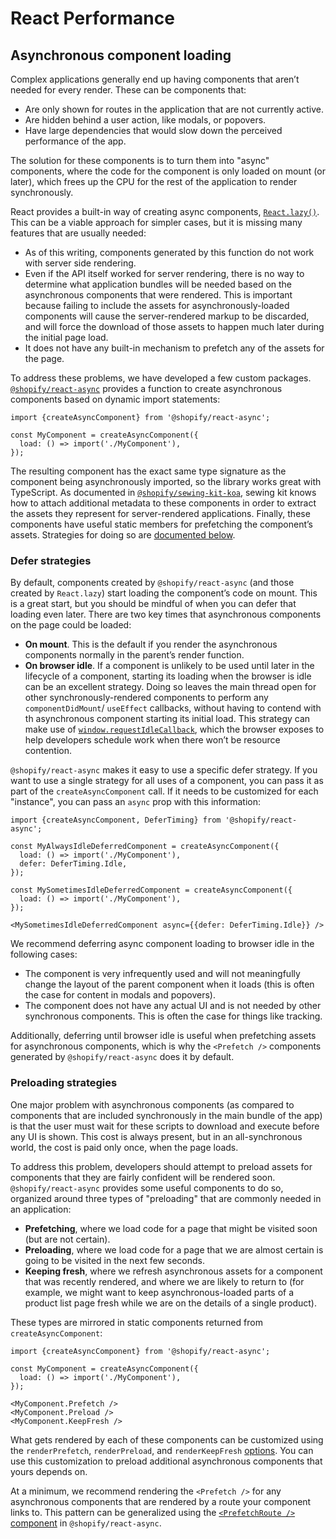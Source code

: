 # React Performance

## Asynchronous component loading

Complex applications generally end up having components that aren’t needed for every render. These can be components that:

* Are only shown for routes in the application that are not currently active.
* Are hidden behind a user action, like modals, or popovers.
* Have large dependencies that would slow down the perceived performance of the app.

The solution for these components is to turn them into "async" components, where the code for the component is only loaded on mount (or later), which frees up the CPU for the rest of the application to render synchronously.

React provides a built-in way of creating async components, [`React.lazy()`](https://reactjs.org/docs/code-splitting.html#reactlazy). This can be a viable approach for simpler cases, but it is missing many features that are usually needed:

* As of this writing, components generated by this function do not work with server side rendering.
* Even if the API itself worked for server rendering, there is no way to determine what application bundles will be needed based on the asynchronous components that were rendered. This is important because failing to include the assets for asynchronously-loaded components will cause the server-rendered markup to be discarded, and will force the download of those assets to happen much later during the initial page load.
* It does not have any built-in mechanism to prefetch any of the assets for the page.

To address these problems, we have developed a few custom packages. [`@shopify/react-async`](https://github.com/Shopify/quilt/tree/master/packages/react-async) provides a function to create asynchronous components based on dynamic import statements:

```tsx
import {createAsyncComponent} from '@shopify/react-async';

const MyComponent = createAsyncComponent({
  load: () => import('./MyComponent'),
});
```

The resulting component has the exact same type signature as the component being asynchronously imported, so the library works great with TypeScript. As documented in [`@shopify/sewing-kit-koa`](https://github.com/Shopify/quilt/tree/master/packages/sewing-kit-koa#usage), sewing kit knows how to attach additional metadata to these components in order to extract the assets they represent for server-rendered applications. Finally, these components have useful static members for prefetching the component’s assets. Strategies for doing so are [documented below](#preloading-strategies).

### Defer strategies

By default, components created by `@shopify/react-async` (and those created by `React.lazy`) start loading the component’s code on mount. This is a great start, but you should be mindful of when you can defer that loading even later. There are two key times that asynchronous components on the page could be loaded:

* **On mount**. This is the default if you render the asynchronous components normally in the parent’s render function.
* **On browser idle**. If a component is unlikely to be used until later in the lifecycle of a component, starting its loading when the browser is idle can be an excellent strategy. Doing so leaves the main thread open for other synchronously-rendered components to perform any `componentDidMount`/ `useEffect` callbacks, without having to contend with th asynchronous component starting its initial load. This strategy can make use of [`window.requestIdleCallback`](https://developer.mozilla.org/en-US/docs/Web/API/Window/requestIdleCallback), which the browser exposes to help developers schedule work when there won’t be resource contention.

`@shopify/react-async` makes it easy to use a specific defer strategy. If you want to use a single strategy for all uses of a component, you can pass it as part of the `createAsyncComponent` call. If it needs to be customized for each "instance", you can pass an `async` prop with this information:

```tsx
import {createAsyncComponent, DeferTiming} from '@shopify/react-async';

const MyAlwaysIdleDeferredComponent = createAsyncComponent({
  load: () => import('./MyComponent'),
  defer: DeferTiming.Idle,
});

const MySometimesIdleDeferredComponent = createAsyncComponent({
  load: () => import('./MyComponent'),
});

<MySometimesIdleDeferredComponent async={{defer: DeferTiming.Idle}} />
```

We recommend deferring async component loading to browser idle in the following cases:

* The component is very infrequently used and will not meaningfully change the layout of the parent component when it loads (this is often the case for content in modals and popovers).
* The component does not have any actual UI and is not needed by other synchronous components. This is often the case for things like tracking.

Additionally, deferring until browser idle is useful when prefetching assets for asynchronous components, which is why the `<Prefetch />` components generated by `@shopify/react-async` does it by default.

### Preloading strategies

One major problem with asynchronous components (as compared to components that are included synchronously in the main bundle of the app) is that the user must wait for these scripts to download and execute before any UI is shown. This cost is always present, but in an all-synchronous world, the cost is paid only once, when the page loads.

To address this problem, developers should attempt to preload assets for components that they are fairly confident will be rendered soon. `@shopify/react-async` provides some useful components to do so, organized around three types of "preloading" that are commonly needed in an application:

* **Prefetching**, where we load code for a page that might be visited soon (but are not certain).
* **Preloading**, where we load code for a page that we are almost certain is going to be visited in the next few seconds.
* **Keeping fresh**, where we refresh asynchronous assets for a component that was recently rendered, and where we are likely to return to (for example, we might want to keep asynchronous-loaded parts of a product list page fresh while we are on the details of a single product).

These types are mirrored in static components returned from `createAsyncComponent`:

```tsx
import {createAsyncComponent} from '@shopify/react-async';

const MyComponent = createAsyncComponent({
  load: () => import('./MyComponent'),
});

<MyComponent.Prefetch />
<MyComponent.Preload />
<MyComponent.KeepFresh />
```

What gets rendered by each of these components can be customized using the `renderPrefetch`, `renderPreload`, and `renderKeepFresh` [options](https://github.com/Shopify/quilt/tree/master/packages/react-async#createasynccomponent). You can use this customization to preload additional asynchronous components that yours depends on.

At a minimum, we recommend rendering the `<Prefetch />` for any asynchronous components that are rendered by a route your component links to. This pattern can be generalized using the [`<PrefetchRoute />` component](https://github.com/Shopify/quilt/tree/master/packages/react-async#prefetchroute-and-prefetcher) in `@shopify/react-async`.
